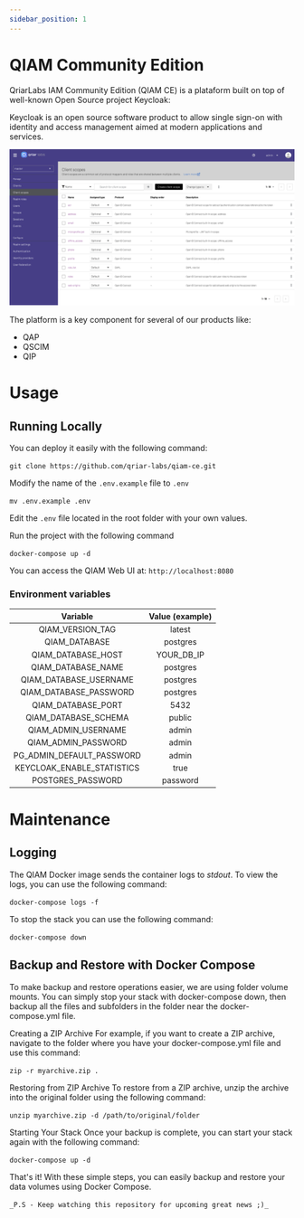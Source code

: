 ```yaml
---
sidebar_position: 1
---
```

# QIAM Community Edition

QriarLabs IAM Community Edition (QIAM CE) is a plataform built on top of well-known Open Source project Keycloak:

Keycloak is an open source software product to allow single sign-on with identity and access management aimed at modern applications and services.

![Alt text](./qiam_betav1.png)

The platform is a key component for several of our products like:

* QAP
* QSCIM
* QIP

<!-- [![Run on Google Cloud](https://deploy.cloud.run/button.svg)](https://deploy.cloud.run) -->

# Usage

## Running Locally

You can deploy it easily with the following command:

`git clone https://github.com/qriar-labs/qiam-ce.git`

Modify the name of the `.env.example` file to `.env`

`mv .env.example .env`

Edit the `.env` file located in the root folder with your own values.

Run the project with the following command

`docker-compose up -d`

You can access the QIAM Web UI at: `http://localhost:8080`

### Environment variables

|           Variable           |    Value (example)     |
| :--------------------------: | :--------------------: |
| QIAM_VERSION_TAG           |        latest            |
| QIAM_DATABASE              |        postgres          |
| QIAM_DATABASE_HOST         |        YOUR_DB_IP        |
| QIAM_DATABASE_NAME         |        postgres          |
| QIAM_DATABASE_USERNAME     |        postgres          |
| QIAM_DATABASE_PASSWORD     |        postgres          |
| QIAM_DATABASE_PORT         |        5432              |
| QIAM_DATABASE_SCHEMA       |        public            |
| QIAM_ADMIN_USERNAME        |        admin             |
| QIAM_ADMIN_PASSWORD        |        admin             |
| PG_ADMIN_DEFAULT_PASSWORD  |        admin             |
| KEYCLOAK_ENABLE_STATISTICS |        true              |
| POSTGRES_PASSWORD          |        password          |

# Maintenance

## Logging

The QIAM Docker image sends the container logs to _stdout_. To view the logs, you can use the following command:

`docker-compose logs -f`

To stop the stack you can use the following command:

` docker-compose down `

## Backup and Restore with Docker Compose

To make backup and restore operations easier, we are using folder volume mounts. You can simply stop your stack with docker-compose down, then backup all the files and subfolders in the folder near the docker-compose.yml file.

Creating a ZIP Archive
For example, if you want to create a ZIP archive, navigate to the folder where you have your docker-compose.yml file and use this command:

`zip -r myarchive.zip .`

Restoring from ZIP Archive
To restore from a ZIP archive, unzip the archive into the original folder using the following command:

`unzip myarchive.zip -d /path/to/original/folder`

Starting Your Stack
Once your backup is complete, you can start your stack again with the following command:

`docker-compose up -d`

That's it! With these simple steps, you can easily backup and restore your data volumes using Docker Compose.

`_P.S - Keep watching this repository for upcoming great news ;)_`